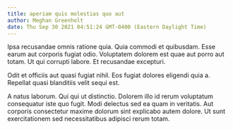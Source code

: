 ```yaml
---
title: aperiam quis molestias quo aut
author: Meghan Greenholt
date: Thu Sep 30 2021 04:51:24 GMT-0400 (Eastern Daylight Time)
---
```

Ipsa recusandae omnis ratione quia. Quia commodi et quibusdam. Esse earum aut corporis fugiat odio. Voluptatem dolorem est quae aut porro aut totam. Ut qui corrupti labore. Et recusandae excepturi.

 Odit et officiis aut quasi fugiat nihil. Eos fugiat dolores eligendi quia a. Repellat quasi blanditiis velit sequi est.

 A natus laborum. Qui qui ut distinctio. Dolorem illo id rerum voluptatum consequatur iste quo fugit. Modi delectus sed ea quam in veritatis. Aut corporis consectetur maxime dolorum sint explicabo autem dolore. Ut sunt exercitationem sed necessitatibus adipisci rerum totam.